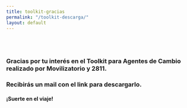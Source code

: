 ```yaml
---
title: toolkit-gracias
permalink: "/toolkit-descarga/"
layout: default
---
```

</br>
</br>
  <section class="container">
    <div class="row">
      <div class="col-xs-8 col-xs-offset-1">
        <h3>Gracias por tu interés en el Toolkit para Agentes de Cambio realizado por Movilizatorio y 2811.</h3>
      </div>
    </div>
    <div class="row">
      <div class="col-xs-10 col-xs-offset-1">
        <h3>Recibirás un mail con el link para descargarlo.</h3>
      </div>
    </div>
     <div class="row">
      <div class="col-xs-10 col-xs-offset-1">
        <h4>¡Suerte en el viaje!</h4>
        <div class="line"></div>
      </div>
    </div>
  </section>


<!-- Facebook Pixel Code -->
<script>
  !function(f,b,e,v,n,t,s)
  {if(f.fbq)return;n=f.fbq=function(){n.callMethod?
  n.callMethod.apply(n,arguments):n.queue.push(arguments)};
  if(!f._fbq)f._fbq=n;n.push=n;n.loaded=!0;n.version='2.0';
  n.queue=[];t=b.createElement(e);t.async=!0;
  t.src=v;s=b.getElementsByTagName(e)[0];
  s.parentNode.insertBefore(t,s)}(window, document,'script',
  'https://connect.facebook.net/en_US/fbevents.js');
  fbq('init', '838105219917440');
  fbq('track', 'PageView');
</script>
<noscript><img height="1" width="1" style="display:none"
  src="https://www.facebook.com/tr?id=838105219917440&ev=PageView&noscript=1"
/></noscript>
<!-- End Facebook Pixel Code -->

